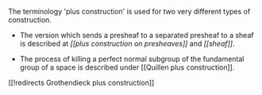 The terminology 'plus construction' is used for two very different types of construction.



 *  The version which sends a presheaf to a separated presheaf to a sheaf is described at _[[plus construction on presheaves]]_ and _[[sheaf]]_.

*  The process of killing a perfect normal subgroup of the fundamental group of a space is described under [[Quillen plus construction]]. 



[[!redirects Grothendieck plus construction]]